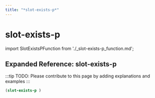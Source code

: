 ```yaml
---
title: "*slot-exists-p*"
---
```


# slot-exists-p

import SlotExistsPFunction from './_slot-exists-p_function.md';

<SlotExistsPFunction />

## Expanded Reference: slot-exists-p

:::tip
TODO: Please contribute to this page by adding explanations and examples
:::

```lisp
(slot-exists-p )
```
